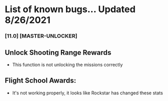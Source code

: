 # List of known bugs... Updated 8/26/2021

### [11.0] [MASTER-UNLOCKER]

## Unlock Shooting Range Rewards
- This function is not unlocking the missions correctly

## Flight School Awards:
- It's not working properly, it looks like Rockstar has changed these stats
